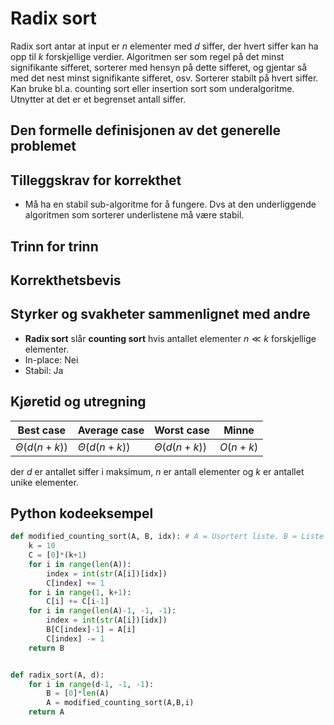 # Radix sort
<!-- ![D4] Forstå Radix-Sort, og hvorfor den trenger en stabil subrutine -->

<!-- 
1. Kjenne den formelle definisjonen av det generelle problemet den løser
2. Kjenne til eventuelle tilleggskrav den stiller for å være korrekt
3. Vite hvordan den oppfører seg; kunne utføre algoritmen, trinn for trinn!
4. Forstå korrekthetsbeviset; hvordan og hvorfor virker algoritmen egentlig?
5. Kjenne til eventuelle styrker eller svakheter, sammenlignet med andre
6. Kjenne kjøretidene under ulike omstendigheter, og forstå utregningen
-->

Radix sort antar at input er $n$ elementer med $d$ siffer, der hvert siffer kan ha opp til $k$ forskjellige verdier. Algoritmen ser som regel på det minst signifikante sifferet, sorterer med hensyn på dette sifferet, og gjentar så med det nest minst signifikante sifferet, osv. Sorterer stabilt på hvert siffer. Kan bruke bl.a. counting sort eller insertion sort som underalgoritme. Utnytter at det er et begrenset antall siffer.

## Den formelle definisjonen av det generelle problemet
<!-- Et problem er relasjonen mellom input og output -->

## Tilleggskrav for korrekthet
<!-- Korrekhet: algoritmer virker, gir det svaret den skal -->
<!-- Eks: Binary search må ha en sortert liste -->

- Må ha en stabil sub-algoritme for å fungere. Dvs at den underliggende algoritmen som sorterer underlistene må være stabil.

## Trinn for trinn
<!-- Pseudokode med forklaring -->

## Korrekthetsbevis
<!-- TBA -->

## Styrker og svakheter sammenlignet med andre

- **Radix sort** slår **counting sort** hvis antallet elementer $n \ll k$ forskjellige elementer.
- In-place: Nei
- Stabil: Ja

## Kjøretid og utregning
<!-- Under ulike omstendigheter -->

Best case | Average case | Worst case | Minne
---------|----------|---------|---------
$\Theta(d(n+k))$ | $\Theta(d(n+k))$ | $\Theta(d(n+k))$ | $O(n+k)$

der $d$ er antallet siffer i maksimum, $n$ er antall elementer og $k$ er antallet unike elementer.

## Python kodeeksempel

```python
def modified_counting_sort(A, B, idx): # A = Usortert liste. B = Liste hvor resultatet skal puttes. idx = indeksen som sorteringen skal basere seg på
    k = 10
    C = [0]*(k+1)
    for i in range(len(A)):
        index = int(str(A[i])[idx])
        C[index] += 1
    for i in range(1, k+1):
        C[i] += C[i-1]
    for i in range(len(A)-1, -1, -1):
        index = int(str(A[i])[idx])
        B[C[index]-1] = A[i] 
        C[index] -= 1 
    return B


def radix_sort(A, d):
    for i in range(d-1, -1, -1):
        B = [0]*len(A)
        A = modified_counting_sort(A,B,i)
    return A
```
